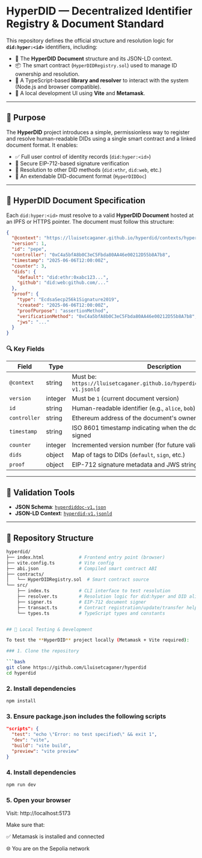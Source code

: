 # HyperDID — Decentralized Identifier Registry & Document Standard

This repository defines the official structure and resolution logic for **`did:hyper:<id>`** identifiers, including:

- 📄 The **HyperDID Document** structure and its JSON-LD context.
- 📦 The smart contract (`HyperDIDRegistry.sol`) used to manage ID ownership and resolution.
- 🧩 A TypeScript-based **library and resolver** to interact with the system (Node.js and browser compatible).
- 🧪 A local development UI using **Vite** and **Metamask**.

---

## 🔧 Purpose

The **HyperDID** project introduces a simple, permissionless way to register and resolve human-readable DIDs using a single smart contract and a linked document format. It enables:

- ✅ Full user control of identity records (`did:hyper:<id>`)
- 🔐 Secure EIP-712-based signature verification
- 🧭 Resolution to other DID methods (`did:ethr`, `did:web`, etc.)
- 🧱 An extendable DID-document format (`HyperDIDDoc`)

---

## 📘 HyperDID Document Specification

Each `did:hyper:<id>` must resolve to a valid **HyperDID Document** hosted at an IPFS or HTTPS pointer. The document must follow this structure:

```json
{
  "@context": "https://lluisetcaganer.github.io/hyperdid/contexts/hyperdid-v1.jsonld",
  "version": 1,
  "id": "pepe",
  "controller": "0xC4a5bfA8b0C3eC5Fbda80AA46e00212D55b8A7b8",
  "timestamp": "2025-06-06T12:00:00Z",
  "counter": 3,
  "dids": {
    "default": "did:ethr:0xabc123...",
    "github": "did:web:github.com/..."
  },
  "proof": {
    "type": "EcdsaSecp256k1Signature2019",
    "created": "2025-06-06T12:00:00Z",
    "proofPurpose": "assertionMethod",
    "verificationMethod": "0xC4a5bfA8b0C3eC5Fbda80AA46e00212D55b8A7b8",
    "jws": "..."
  }
}
```
### 🔍 Key Fields

| Field         | Type     | Description |
|---------------|----------|-------------|
| `@context`    | string   | Must be: `https://lluisetcaganer.github.io/hyperdid/contexts/hyperdid-v1.jsonld` |
| `version`     | integer  | Must be `1` (current document version) |
| `id`          | string   | Human-readable identifier (e.g., `alice`, `bob`) |
| `controller`  | string   | Ethereum address of the document's owner |
| `timestamp`   | string   | ISO 8601 timestamp indicating when the document was last signed |
| `counter`     | integer  | Incremented version number (for future validation) |
| `dids`        | object   | Map of tags to DIDs (`default`, `sign`, etc.) |
| `proof`       | object   | EIP-712 signature metadata and JWS string |

---

## 🧩 Validation Tools

- **JSON Schema**: [`hyperdiddoc-v1.json`](https://lluisetcaganer.github.io/hyperdid/schemas/hyperdiddoc-v1.json)
- **JSON-LD Context**: [`hyperdid-v1.jsonld`](https://lluisetcaganer.github.io/hyperdid/contexts/hyperdid-v1.jsonld)

---

## 📁 Repository Structure

```bash
hyperdid/
├── index.html             # Frontend entry point (browser)
├── vite.config.ts         # Vite config
├── abi.json               # Compiled smart contract ABI
├── contracts/
│   └── HyperDIDRegistry.sol  # Smart contract source
└── src/
    ├── index.ts           # CLI interface to test resolution
    ├── resolver.ts        # Resolution logic for did:hyper and DID aliases
    ├── signer.ts          # EIP-712 document signer
    ├── transact.ts        # Contract registration/update/transfer helpers
    └── types.ts           # TypeScript types and constants


## 🧪 Local Testing & Development

To test the **HyperDID** project locally (Metamask + Vite required):

### 1. Clone the repository

```bash
git clone https://github.com/Lluisetcaganer/hyperdid
cd hyperdid
```
### 2. Install dependencies

```bash
npm install
```
### 3. Ensure package.json includes the following scripts

```json
"scripts": {
  "test": "echo \"Error: no test specified\" && exit 1",
  "dev": "vite",
  "build": "vite build",
  "preview": "vite preview"
}
```
### 4. Install dependencies

```bash
npm run dev
```
### 5. Open your browser
Visit: http://localhost:5173

Make sure that:

✅ Metamask is installed and connected

🌐 You are on the Sepolia network
